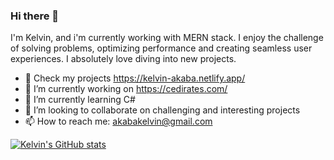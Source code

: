 ### Hi there 👋

I'm Kelvin, and i'm currently working with MERN stack. I enjoy the challenge of solving problems, optimizing performance and creating seamless user experiences. I absolutely love diving into new projects.

- 💼 Check my projects https://kelvin-akaba.netlify.app/
- 🔭 I’m currently working on https://cedirates.com/
- 🌱 I’m currently learning C#
- 👯 I’m looking to collaborate on challenging and interesting projects
- 📫 How to reach me: akabakelvin@gmail.com


[![Kelvin's GitHub stats](https://github-readme-stats.vercel.app/api?username=eakelvin)](https://github.com/anuraghazra/github-readme-stats)

<!--
**eakelvin/eakelvin** is a ✨ _special_ ✨ repository because its `README.md` (this file) appears on your GitHub profile.

Here are some ideas to get you started:
- 🤔 I’m looking for help with ...
- 💬 Ask me about ...
- ⚡ Fun fact: ...
-->
